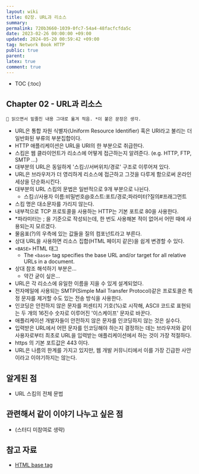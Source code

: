 ```yaml
---
layout: wiki
title: 02장. URL과 리소스
summary: 
permalink: 720b3660-1039-0fc7-54a4-48facfcfda5c
date: 2023-02-26 00:00:00 +09:00
updated: 2024-05-20 00:59:42 +09:00
tag: Network Book HTTP 
public: true
parent: 
latex: true
comment: true
---
```


* TOC
{:toc}

## Chapter 02 - URL과 리소스

```
📌 읽으면서 밑줄친 내용 그대로 옮겨 적음. *이 붙은 문장은 생각.
```

- URL은 통합 자원 식별자(Uniform Resource Identifier) 혹은 URI라고 불리는 더 일반화된 부류의 부분집합이다.
- HTTP 애플리케이션은 URL을 URI의 한 부분으로 취급한다.
- 스킴은 웹 클라이언트가 리소스에 어떻게 접근하는지 알려준다. (e.g. HTTP, FTP, SMTP ...)
- 대부분의 URL은 동일하게 '스킴://서버위치/경로' 구조로 이루어져 있다.
- URL은 브라우저가 더 영리하게 리소스에 접근하고 그것을 다루게 함으로써 온라인 세상을 단순화시킨다.
- 대부분의 URL 스킴의 문법은 일반적으로 9개 부분으로 나뉜다.
	- 스킴://사용자 이름:비밀번호@호스트:포트/경로;파라미터?질의#프래그먼트
- 스킴 명은 대소문자를 가리지 않는다.
- 내부적으로 TCP 프로토콜을 사용하는 HTTP는 기본 포트로 80을 사용한다.
- *파라미터는 ; 을 기준으로 작성되는데, 한 번도 사용해본 적이 없어서 어떤 때에 사용되는지 모르겠다.
- 물음표(?)의 우측에 있는 값들을 질의 컴포넌트라고 부른다.
- 상대 URL을 사용하면 리소스 집합(HTML 페이지 같은)을 쉽게 변경할 수 있다.
- `<BASE>` HTML 태그
	- The `<base>` tag specifies the base URL and/or target for all relative URLs in a document.
- 상대 참조 해석하기 부분은...
	- 약간 굳이 싶은...
- URL은 각 리소스에 유일한 이름을 지을 수 있게 설계되었다.
- 전자메일에 사용되는 SMTP(Simple Mail Transfer Protocol)같은 프로토콜은 특정 문자를 제거할 수도 있는 전송 방식을 사용한다.
- 인코딩은 안전하지 않은 문자를 퍼센티지 기호(%)로 시작해, ASCII 코드로 표현되는 두 개의 16진수 숫자로 이루어진 '이스케이프' 문자로 바꾼다.
- 애플리케이션 개발자들이 안전하지 않은 문자를 인코딩하지 않는 것은 실수다.
- 입력받은 URL에서 어떤 문자를 인코딩해야 하는지 결정하는 데는 브라우저와 같이 사용자로부터 최초로 URL을 입력받는 애플리케이션에서 하는 것이 가장 적절하다.
- https 의 기본 포트값은 443 이다.
- URL은 나름의 한계를 가지고 있지만, 웹 개발 커뮤니티에서 이를 가장 긴급한 사안이라고 이야기하지는 않는다.

## 알게된 점

- URL 스킴의 전체 문법

## 관련해서 같이 이야기 나누고 싶은 점

- (스터디 미참여로 생략)

## 참고 자료

- [HTML base tag](https://www.w3schools.com/tags/tag_base.asp)
